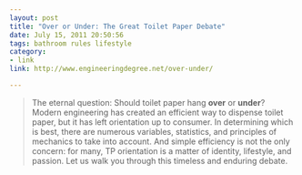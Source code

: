 ```yaml
---
layout: post
title: "Over or Under: The Great Toilet Paper Debate"
date: July 15, 2011 20:50:56
tags: bathroom rules lifestyle
category:
- link
link: http://www.engineeringdegree.net/over-under/

---
```


>The eternal question: Should toilet paper hang __over__ or __under__? Modern engineering has created an efficient way to dispense toilet paper, but it has left orientation up to consumer. In determining which is best, there are numerous variables, statistics, and principles of mechanics to take into account. And simple efficiency is not the only concern: for many, TP orientation is a matter of identity, lifestyle, and passion. Let us walk you through this timeless and enduring debate.
